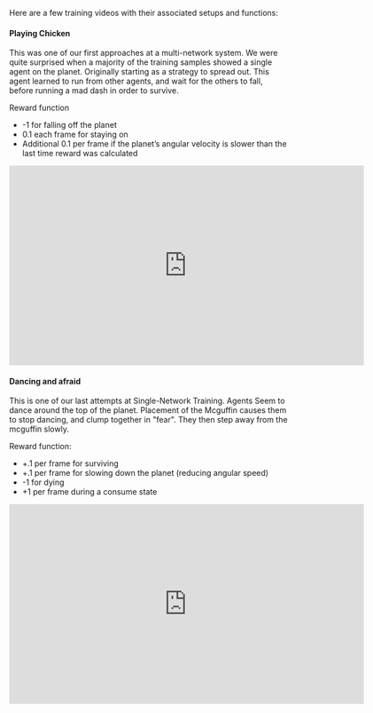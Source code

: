 Here are a few training videos with their associated setups and functions:

#### Playing Chicken
This was one of our first approaches at a multi-network system. We were quite surprised when a majority of the training samples showed a single agent on the planet. Originally starting as a strategy to spread out. This agent learned to run from other agents, and wait for the others to fall, before running a mad dash in order to survive.

Reward function
 - -1 for falling off the planet
 - 0.1 each frame for staying on
 - Additional 0.1 per frame if the planet’s angular velocity is slower than the last time reward was calculated

<iframe src="https://player.vimeo.com/video/358820441" width="640" height="360" frameborder="0" allow="autoplay; fullscreen" allowfullscreen></iframe>

#### Dancing and afraid

This is one of our last attempts at Single-Network Training.
Agents Seem to dance around the top of the planet. Placement of the Mcguffin causes them to stop dancing, and clump together in "fear".  They then step away from the mcguffin slowly. 

Reward function:
 - +.1 per frame for surviving
 - +.1 per frame for slowing down the planet (reducing angular speed)
 - -1 for dying
 - +1 per frame during a consume state

<iframe src="https://player.vimeo.com/video/358836669" width="640" height="360" frameborder="0" allow="autoplay; fullscreen" allowfullscreen></iframe>
